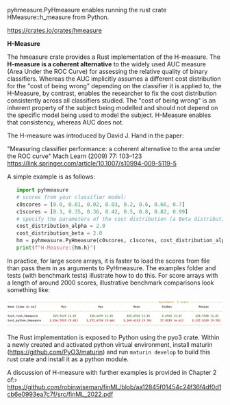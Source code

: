 pyhmeasure.PyHmeasure enables running the rust crate HMeasure::h_measure from Python.

<https://crates.io/crates/hmeasure>

**H-Measure**

The hmeasure crate provides a Rust implementation of the H-measure. The **H-measure is a coherent alternative**
to the widely used AUC measure (Area Under the ROC Curve) for assessing the relative quality
of binary classifiers. Whereas the AUC implicitly assumes a different cost distribution for the
"cost of being wrong" depending on the classifier it is applied to, the H-Measure, by contrast, enables
the researcher to fix the cost distribution consistently across all classifiers studied. The "cost of
being wrong" is an inherent property of the subject being modelled and should not depend on the
specific model being used to model the subject. H-Measure enables that consistency, whereas AUC does not.

The H-measure was introduced by David J. Hand in the paper:

"Measuring classifier performance: a coherent alternative to the area under the ROC curve"
Mach Learn (2009) 77: 103–123
<https://link.springer.com/article/10.1007/s10994-009-5119-5>

A simple example is as follows:

 ```python
    import pyhmeasure
    # scores from your classifier model:
    c0scores = [0.0, 0.01, 0.02, 0.03, 0.2, 0.6, 0.66, 0.7]
    c1scores = [0.3, 0.35, 0.36, 0.42, 0.5, 0.8, 0.82, 0.99]
    # specify the parameters of the cost distribution (a Beta distribution):
    cost_distribution_alpha = 2.0
    cost_distribution_beta = 2.0
    hm = pyhmeasure.PyHmeasure(c0scores, c1scores, cost_distribution_alpha, cost_distribution_beta)
    print(f"H-Measure:{hm.h}")
```

In practice, for large score arrays, it is faster to load the scores from file than pass them in as arguments to 
PyHmeasure. The examples folder and tests (with benchmark tests) illustrate how to do this. For score arrays with a length of 
around 2000 scores, illustrative benchmark comparisons look something like:

![alt text](img/benchmark_comparison.png?raw=true)

The Rust implementation is exposed to Python using the pyo3 crate. Within a newly created and activated python virtual environment,
install maturin (https://github.com/PyO3/maturin) and run `maturin develop` to build this rust crate and install it as a 
python module.

A discussion of H-measure with further examples is provided in Chapter 2 of:›
<https://github.com/robinwiseman/finML/blob/aa12845f01454c24f36f4df0d1cb6e0993ea7c7f/src/finML_2022.pdf>
